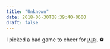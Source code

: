 ```yaml
---
title: "Unknown"
date: 2018-06-30T08:39:40-0600
draft: false
---
```


I picked a bad game to cheer for 🇦🇷. ⚽️
